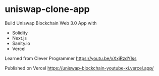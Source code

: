 # uniswap-clone-app

Build Uniswap Blockchain Web 3.0 App with
- Solidity
- Next.js
- Sanity.io
- Vercel

Learned from Clever Programmer
https://youtu.be/xXxjRzdYIss

Published on Vercel
https://uniswap-blockchain-youtube-xi.vercel.app/
